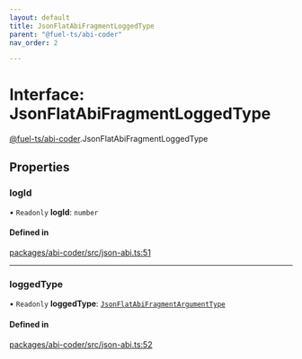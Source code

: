 ```yaml
---
layout: default
title: JsonFlatAbiFragmentLoggedType
parent: "@fuel-ts/abi-coder"
nav_order: 2

---
```


# Interface: JsonFlatAbiFragmentLoggedType

[@fuel-ts/abi-coder](../index.md).JsonFlatAbiFragmentLoggedType

## Properties

### logId

• `Readonly` **logId**: `number`

#### Defined in

[packages/abi-coder/src/json-abi.ts:51](https://github.com/FuelLabs/fuels-ts/blob/master/packages/abi-coder/src/json-abi.ts#L51)

___

### loggedType

• `Readonly` **loggedType**: [`JsonFlatAbiFragmentArgumentType`](JsonFlatAbiFragmentArgumentType.md)

#### Defined in

[packages/abi-coder/src/json-abi.ts:52](https://github.com/FuelLabs/fuels-ts/blob/master/packages/abi-coder/src/json-abi.ts#L52)
